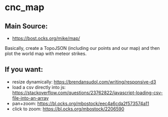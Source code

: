 # cnc_map

## Main Source:
* https://bost.ocks.org/mike/map/

Basically, create a TopoJSON (including our points and our map) and then plot the world map with meteor strikes. 


## If you want:
* resize dynamically: https://brendansudol.com/writing/responsive-d3
* load a csv directly into js: https://stackoverflow.com/questions/23762822/javascript-loading-csv-file-into-an-array
* pan+zoom: https://bl.ocks.org/mbostock/eec4a6cda2f573574a11
* click to zoom: https://bl.ocks.org/mbostock/2206590
